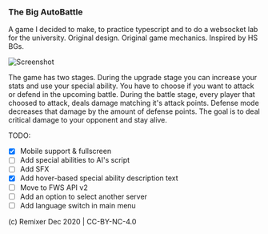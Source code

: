 ### The Big AutoBattle  
A game I decided to make, to practice typescript and to do a websocket lab for the university. Original design. Original game mechanics. Inspired by HS BGs.  
  
![Screenshot](https://i.imgur.com/oCcoi96.png)  

The game has two stages. During the upgrade stage you can increase your stats and use your special ability. You have to choose if you want to attack or defend in the upcoming battle. During the battle stage, every player that choosed to attack, deals damage matching it's attack points. Defense mode decreases that damage by the amount of defense points. The goal is to deal critical damage to your opponent and stay alive. 
  
TODO:  
 - [X] Mobile support & fullscreen  
 - [ ] Add special abilities to AI's script
 - [ ] Add SFX  
 - [X] Add hover-based special ability description text  
 - [ ] Move to FWS API v2  
 - [ ] Add an option to select another server  
 - [ ] Add language switch in main menu  

(c) Remixer Dec 2020 | CC-BY-NC-4.0
